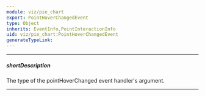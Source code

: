 ```yaml
---
module: viz/pie_chart
export: PointHoverChangedEvent
type: Object
inherits: EventInfo,PointInteractionInfo
uid: viz/pie_chart:PointHoverChangedEvent
generateTypeLink: 
---
```

---
##### shortDescription
The type of the pointHoverChanged event handler's argument.

---
<!-- Description goes here -->